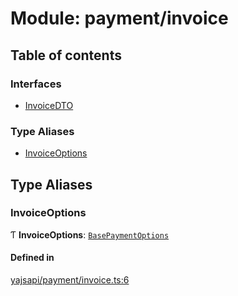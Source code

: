 # Module: payment/invoice

## Table of contents

### Interfaces

- [InvoiceDTO](../interfaces/payment_invoice.InvoiceDTO.md)

### Type Aliases

- [InvoiceOptions](payment_invoice.md#invoiceoptions)

## Type Aliases

### InvoiceOptions

Ƭ **InvoiceOptions**: [`BasePaymentOptions`](../interfaces/payment_config.BasePaymentOptions.md)

#### Defined in

[yajsapi/payment/invoice.ts:6](https://github.com/golemfactory/yajsapi/blob/87b4066/yajsapi/payment/invoice.ts#L6)
